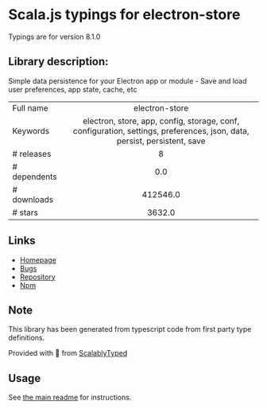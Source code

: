 
# Scala.js typings for electron-store

Typings are for version 8.1.0

## Library description:
Simple data persistence for your Electron app or module - Save and load user preferences, app state, cache, etc

|                    |                 |
| ------------------ | :-------------: |
| Full name          | electron-store |
| Keywords           | electron, store, app, config, storage, conf, configuration, settings, preferences, json, data, persist, persistent, save |
| # releases         | 8 |
| # dependents       | 0.0 |
| # downloads        | 412546.0 |
| # stars            | 3632.0 |

## Links
- [Homepage](https://github.com/sindresorhus/electron-store#readme)
- [Bugs](https://github.com/sindresorhus/electron-store/issues)
- [Repository](https://github.com/sindresorhus/electron-store)
- [Npm](https://www.npmjs.com/package/electron-store)
    


## Note
This library has been generated from typescript code from first party type definitions.

Provided with :purple_heart: from [ScalablyTyped](https://github.com/oyvindberg/ScalablyTyped)

## Usage
See [the main readme](../../readme.md) for instructions.



